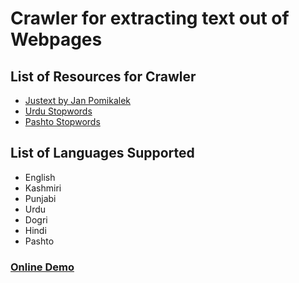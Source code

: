 # Crawler for extracting text out of Webpages

## List of Resources for Crawler

* [Justext by Jan Pomikalek](https://github.com/miso-belica/jusText)
* [Urdu Stopwords](https://github.com/Delta-Sigma/urdu-stopwords)
* [Pashto Stopwords](https://github.com/mohbadar/pashto-stopwords)

## List of Languages Supported
* English
* Kashmiri
* Punjabi
* Urdu
* Dogri
* Hindi
* Pashto

### [Online Demo](https://crawl.vishalpup.in/)